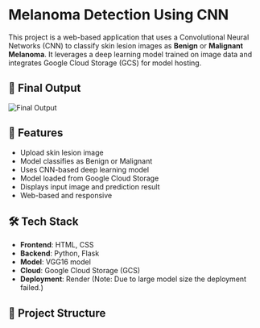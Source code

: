 # Melanoma Detection Using CNN

This project is a web-based application that uses a Convolutional Neural Networks (CNN) to classify skin lesion images as **Benign** or **Malignant Melanoma**. It leverages a deep learning model trained on image data and integrates Google Cloud Storage (GCS) for model hosting.

## 🚀 Final Output

![Final Output](https://github.com/user-attachments/assets/1329775a-671a-4a60-97be-549483757286)

## 📌 Features

- Upload skin lesion image
- Model classifies as Benign or Malignant
- Uses CNN-based deep learning model
- Model loaded from Google Cloud Storage
- Displays input image and prediction result
- Web-based and responsive

## 🛠️ Tech Stack

- **Frontend**: HTML, CSS
- **Backend**: Python, Flask
- **Model**: VGG16 model
- **Cloud**: Google Cloud Storage (GCS)
- **Deployment**: Render (Note: Due to large model size the deployment failed.)

## 📁 Project Structure

